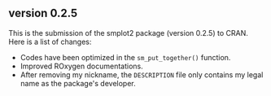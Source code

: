 ## version 0.2.5

This is the submission of the smplot2 package (version 0.2.5) to CRAN. Here is a list of changes:

* Codes have been optimized in the `sm_put_together()` function.
* Improved ROxygen documentations.
* After removing my nickname, the `DESCRIPTION` file only contains my legal name as the package's developer. 
